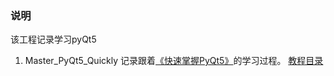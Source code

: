 ### 说明
该工程记录学习pyQt5

1. Master_PyQt5_Quickly 记录跟着[《快速掌握PyQt5》](https://blog.csdn.net/la_vie_est_belle/category_9279128.html)的学习过程。
[教程目录](https://pyqt5.blog.csdn.net/article/details/82316745)




